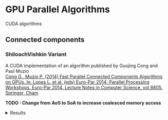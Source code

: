 # GPU Parallel Algorithms
CUDA algorithms


## Connected components

### ShiloachVishkin Variant
<p>A CUDA implementation of an algorithm published by Guojing Cong and Paul Muzio<br/>
  <a href="https://doi.org/10.1007/978-3-319-14325-5_14">Cong G., Muzio P. (2014) Fast Parallel Connected Components Algorithms on GPUs. In: Lopes L. et al. (eds) Euro-Par 2014: Parallel Processing Workshops. Euro-Par 2014. Lecture Notes in Computer Science, vol 8805. Springer, Cham</a></p>
  
<p><b>TODO : Change from AoS to SoA to increase coalesced memory access</b></p>
 
<details> 
  <summary>Results</summary>
  <img src="/results//connected1.PNG">
  <img src="/results//connected2.PNG">
  <img src="/results//connected3.PNG">
</details>
